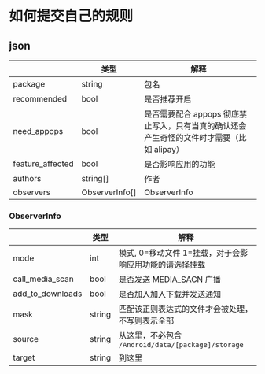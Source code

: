 # 如何提交自己的规则

## json
| |类型|解释|
|--|--|--|
|package|string|包名|
|recommended|bool|是否推荐开启|
|need\_appops|bool|是否需要配合 appops 彻底禁止写入，只有当真的确认还会产生奇怪的文件时才需要（比如 alipay）|
|feature\_affected|bool|是否影响应用的功能|
|authors|string[]|作者|
|observers|ObserverInfo[]|ObserverInfo|

### ObserverInfo 
| |类型|解释|
|--|--|--|
|mode|int|模式, 0=移动文件 1=挂载，对于会影响应用功能的请选择挂载|
|call\_media\_scan|bool|是否发送 MEDIA\_SACN 广播|
|add\_to\_downloads|bool|是否加入加入下载并发送通知|
|mask|string|匹配该正则表达式的文件才会被处理，不写则表示全部|
|source|string|从这里，不必包含 `/Android/data/[package]/storage`|
|target|string|到这里|
